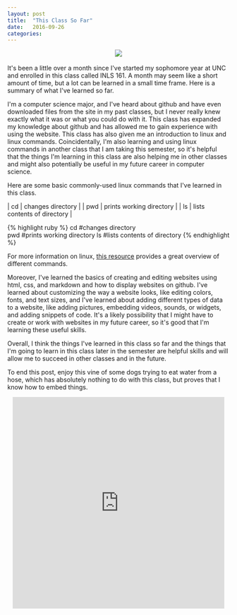 ```yaml
---
layout: post
title:  "This Class So Far"
date:   2016-09-26 
categories:
---
```

<div style="text-align:center"><img src ="https://66.media.tumblr.com/9c59fa589b92ee7dd2683605dea6e6df/tumblr_oeeb084kpI1tpp2lco1_500.gif"/></div>
<br>
It's been a little over a month since I've started my sophomore year at UNC and enrolled in this class called INLS 161. A month may seem like a short amount of time, but a lot can be learned in a small time frame. Here is a summary of what I've learned so far. 

I'm a computer science major, and I've heard about github and have even downloaded files from the site in my past classes, but I never really knew exactly what it was or what you could do with it. This class has expanded my knowledge about github and has allowed me to gain experience with using the website. This class has also given me an introduction to linux and linux commands. Coincidentally, I'm also learning and using linux commands in another class that I am taking this semester, so it's helpful that the things I'm learning in this class are also helping me in other classes and might also potentially be useful in my future career in computer science. 

Here are some basic commonly-used linux commands that I've learned in this class. 


| cd  	| changes directory           	|
| pwd 	| prints working directory    	|
| ls  	| lists contents of directory 	|

{% highlight ruby %}
cd      #changes directory  
pwd     #prints working directory
ls      #lists contents of directory
{% endhighlight %}

For more information on linux, [this resource][this resource] provides a great overview of different commands. 

[this resource]: http://linuxcommand.org/lc3_learning_the_shell.php

Moreover, I've learned the basics of creating and editing websites using html, css, and markdown and how to display websites on github. I've learned about customizing the way a website looks, like editing colors, fonts, and text sizes, and I've learned about adding different types of data to a website, like adding pictures, embedding videos, sounds, or widgets, and adding snippets of code. It's a likely possibility that I might have to create or work with websites in my future career, so it's good that I'm learning these useful skills.

Overall, I think the things I've learned in this class so far and the things that I'm going to learn in this class later in the semester are helpful skills and will allow me to succeed in other classes and in the future. 

To end this post, enjoy this vine of some dogs trying to eat water from a hose, which has absolutely nothing to do with this class, but proves that I know how to embed things. 

<div style="text-align:center"><iframe src="https://vine.co/v/eZTKdwtuirz/embed/simple" width="480" height="480" frameborder="0"></iframe><script src="https://platform.vine.co/static/scripts/embed.js"></script></div>